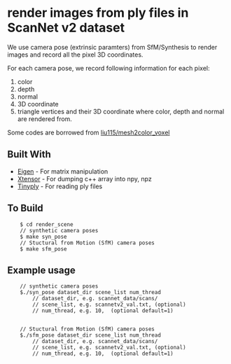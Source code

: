 # render images from ply files in ScanNet v2 dataset 

We use camera pose (extrinsic paramters) from SfM/Synthesis to render images and record all the pixel 3D coordinates.

For each camera pose, we record following information for each pixel:
1. color
2. depth
3. normal
4. 3D coordinate
5. triangle vertices and their 3D coordinate where color, depth and normal are rendered from.

Some codes are borrowed from [liu115/mesh2color_voxel](https://github.com/liu115/mesh2color_voxel)

## Built With

* [Eigen](http://eigen.tuxfamily.org/index.php?title=Main_Pager) - For matrix manipulation
* [Xtensor](https://github.com/QuantStack/xtensor) - For dumping c++ array into npy, npz
* [Tinyply](https://github.com/ddiakopoulos/tinyply) - For reading ply files

## To Build
```
    $ cd render_scene
    // synthetic camera poses
    $ make syn_pose
    // Stuctural from Motion (SfM) camera poses
    $ make sfm_pose
```


## Example usage 

```
    // synthetic camera poses 
    $./syn_pose dataset_dir scene_list num_thread
        // dataset_dir, e.g. scannet_data/scans/
        // scene_list, e.g. scannetv2_val.txt, (optional)
        // num_thread, e.g. 10,  (optional default=1)


    // Stuctural from Motion (SfM) camera poses
    $./sfm_pose dataset_dir scene_list num_thread
        // dataset_dir, e.g. scannet_data/scans/
        // scene_list, e.g. scannetv2_val.txt, (optional)
        // num_thread, e.g. 10,  (optional default=1)
```

<!--
## Getting Started

These instructions will get you a copy of the project up and running on your local machine for development and testing purposes. See deployment for notes on how to deploy the project on a live system.

### Prerequisites

What things you need to install the software and how to install them

```
Give examples
```

### Installing

A step by step series of examples that tell you how to get a development env running

Say what the step will be

```
Give the example
```

And repeat

```
until finished
```

End with an example of getting some data out of the system or using it for a little demo

## Running the tests

Explain how to run the automated tests for this system

### Break down into end to end tests

Explain what these tests test and why

```
Give an example
```

### And coding style tests

Explain what these tests test and why

```
Give an example
```

## Deployment

Add additional notes about how to deploy this on a live system

## Built With

* [Dropwizard](http://www.dropwizard.io/1.0.2/docs/) - The web framework used
* [Maven](https://maven.apache.org/) - Dependency Management
* [ROME](https://rometools.github.io/rome/) - Used to generate RSS Feeds

## Contributing

Please read [CONTRIBUTING.md](https://gist.github.com/PurpleBooth/b24679402957c63ec426) for details on our code of conduct, and the process for submitting pull requests to us.

## Versioning

We use [SemVer](http://semver.org/) for versioning. For the versions available, see the [tags on this repository](https://github.com/your/project/tags). 

## Authors

* **Billie Thompson** - *Initial work* - [PurpleBooth](https://github.com/PurpleBooth)

See also the list of [contributors](https://github.com/your/project/contributors) who participated in this project.

## License

This project is licensed under the MIT License - see the [LICENSE.md](LICENSE.md) file for details

## Acknowledgments

* Hat tip to anyone whose code was used
* Inspiration
* etc
--->

